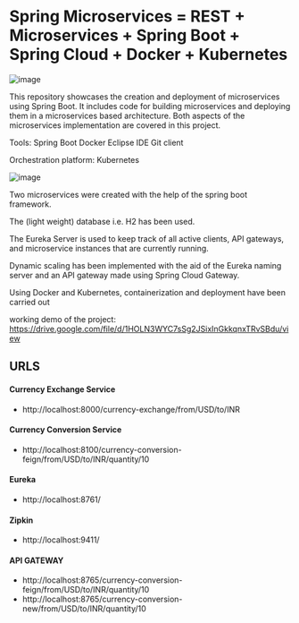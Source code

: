 # Spring Microservices = REST + Microservices + Spring Boot + Spring Cloud + Docker + Kubernetes
![image](https://user-images.githubusercontent.com/102555294/224428637-4a92fa5f-59d3-44ce-b711-1dde357e0ea2.png)

This repository showcases the creation and deployment of microservices using Spring Boot. It includes code for building microservices and deploying them in a microservices based architecture. Both aspects of the microservices implementation are covered in this project.

Tools: Spring Boot Docker Eclipse IDE Git client

Orchestration platform: Kubernetes

![image](https://user-images.githubusercontent.com/102555294/224428801-28c631e2-f3d4-431f-9344-16fa1b863155.png)

Two microservices were created with the help of the spring boot framework. ​​

The (light weight) database i.e. H2 ​has been used.​

The Eureka Server is used to keep track of all active clients, API gateways, and microservice instances that are currently running.​​

Dynamic scaling has been implemented with the aid of the Eureka naming server and an API gateway made using Spring Cloud Gateway.​​

Using Docker and Kubernetes, containerization and deployment have been carried out​​

working demo of the project: https://drive.google.com/file/d/1HOLN3WYC7sSg2JSixInGkkqnxTRvSBdu/view

## URLS

#### Currency Exchange Service
- http://localhost:8000/currency-exchange/from/USD/to/INR

#### Currency Conversion Service
- http://localhost:8100/currency-conversion-feign/from/USD/to/INR/quantity/10

#### Eureka
- http://localhost:8761/

#### Zipkin
- http://localhost:9411/

#### API GATEWAY
- http://localhost:8765/currency-conversion-feign/from/USD/to/INR/quantity/10
- http://localhost:8765/currency-conversion-new/from/USD/to/INR/quantity/10
